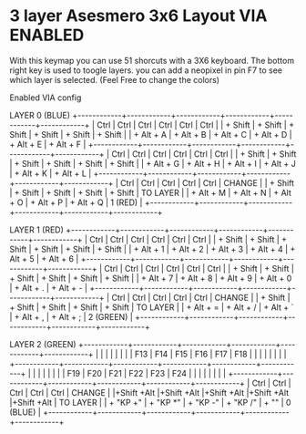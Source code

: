 # 3 layer Asesmero 3x6 Layout VIA ENABLED

With this keymap you can use 51 shorcuts with a 3X6 keyboard.
The bottom right key is used to toogle layers.
you can add a neopixel in  pin F7 to see which layer is selected. (Feel Free to change the colors)

Enabled VIA config

LAYER 0 (BLUE)
+------------+------------+------------+------------+------------+------------+
|    Ctrl    |    Ctrl    |    Ctrl    |    Ctrl    |    Ctrl    |    Ctrl    |
| + Shift    | + Shift    | + Shift    | + Shift    | + Shift    | + Shift    |
| + Alt + A  | + Alt + B  | + Alt + C  | + Alt + D  | + Alt + E  | + Alt + F  |
+------------+------------+------------+------------+------------+------------+
|    Ctrl    |    Ctrl    |    Ctrl    |    Ctrl    |    Ctrl    |    Ctrl    |
| + Shift    | + Shift    | + Shift    | + Shift    | + Shift    | + Shift    |
| + Alt + G  | + Alt + H  | + Alt + I  | + Alt + J  | + Alt + K  | + Alt + L  |
+------------+------------+------------+------------+------------+------------+
|    Ctrl    |    Ctrl    |    Ctrl    |    Ctrl    |    Ctrl    |   CHANGE   |
| + Shift    | + Shift    | + Shift    | + Shift    | + Shift    |  TO LAYER  |
| + Alt + M  | + Alt + N  | + Alt + O  | + Alt + P  | + Alt + Q  |   1 (RED)  |
+------------+------------+------------+------------+------------+------------+


LAYER 1 (RED)
+------------+------------+------------+------------+------------+------------+
|    Ctrl    |    Ctrl    |    Ctrl    |    Ctrl    |    Ctrl    |    Ctrl    |
| + Shift    | + Shift    | + Shift    | + Shift    | + Shift    | + Shift    |
| + Alt + 1  | + Alt + 2  | + Alt + 3  | + Alt + 4  | + Alt + 5  | + Alt + 6  |
+------------+------------+------------+------------+------------+------------+
|    Ctrl    |    Ctrl    |    Ctrl    |    Ctrl    |    Ctrl    |    Ctrl    |
| + Shift    | + Shift    | + Shift    | + Shift    | + Shift    | + Shift    |
| + Alt + 7  | + Alt + 8  | + Alt + 9  | + Alt + 0  | + Alt + .  | + Alt + -  |
+------------+------------+------------+------------+------------+------------+
|    Ctrl    |    Ctrl    |    Ctrl    |    Ctrl    |    Ctrl    |   CHANGE   |
| + Shift    | + Shift    | + Shift    | + Shift    | + Shift    |  TO LAYER  |
| + Alt + =  | + Alt + /  | + Alt + `  | + Alt + ,  | + Alt + ;  |  2 (GREEN) |
+------------+------------+------------+------------+------------+------------+


LAYER 2 (GREEN)
+------------+------------+------------+------------+------------+------------+
|            |            |            |            |            |            |
|    F13     |    F14     |    F15     |    F16     |    F17     |    F18     |
|            |            |            |            |            |            |
+------------+------------+------------+------------+------------+------------+
|            |            |            |            |            |            |
|    F19     |    F20     |    F21     |    F22     |    F23     |    F24     |
|            |            |            |            |            |            |
+------------+------------+------------+------------+------------+------------+
|    Ctrl    |    Ctrl    |    Ctrl    |    Ctrl    |    Ctrl    |   CHANGE   |
|+Shift +Alt |+Shift +Alt |+Shift +Alt |+Shift +Alt |+Shift +Alt |  TO LAYER  |
|  + "KP +"  |  + "KP *"  |  + "KP -"  |  + "KP /"  |   + "\"    |  0 (BLUE)  |
+------------+------------+------------+------------+------------+------------+
